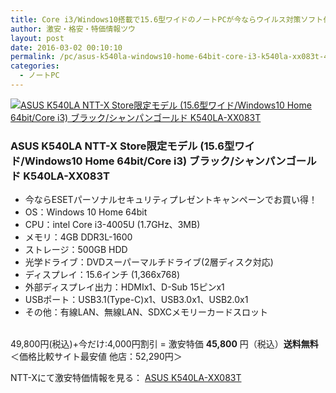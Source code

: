 ```yaml
---
title: Core i3/Windows10搭載で15.6型ワイドのノートPCが今ならウイルス対策ソフト付きで激安特価45,800円！送料無料！
author: 激安・格安・特価情報ツウ
layout: post
date: 2016-03-02 00:10:10
permalink: /pc/asus-k540la-windows10-home-64bit-core-i3-k540la-xx083t-45800-nttx.html
categories:
  - ノートPC
---
```


<div class="img-bg2 img_L">
  <a href="http://px.a8.net/svt/ejp?a8mat=ZYP6S+8IMA3E+S1Q+BWGDT&#038;a8ejpredirect=http://nttxstore.jp/_II_AZ15246751" target="_blank"><img border="0" alt="ASUS K540LA NTT-X Store限定モデル (15.6型ワイド/Windows10 Home 64bit/Core i3) ブラック/シャンパンゴールド K540LA-XX083T" src="http://image.nttxstore.jp/l2_images/A/AZ/AZ15246751.jpg" data-recalc-dims="1" /></a>
</div>

### ASUS K540LA NTT-X Store限定モデル (15.6型ワイド/Windows10 Home 64bit/Core i3) ブラック/シャンパンゴールド K540LA-XX083T
<!--more-->

* 今ならESETパーソナルセキュリティプレゼントキャンペーンでお買い得！
* OS：Windows 10 Home 64bit
* CPU：intel Core i3-4005U (1.7GHz、3MB)
* メモリ：4GB DDR3L-1600
* ストレージ：500GB HDD
* 光学ドライブ：DVDスーパーマルチドライブ(2層ディスク対応)
* ディスプレイ：15.6インチ (1,366x768)
* 外部ディスプレイ出力：HDMIx1、D-Sub 15ピンx1
* USBポート：USB3.1(Type-C)x1、USB3.0x1、USB2.0x1
* その他：有線LAN、無線LAN、SDXCメモリーカードスロット

<br clear="all" />49,800円(税込)+今だけ:4,000円割引 = 激安特価 <span class="tokka-price"><strong>45,800</strong></span> 円（税込）**送料無料**
＜価格比較サイト最安値 他店：52,290円＞

NTT-Xにて激安特価情報を見る： <span class="fs150p"><a href="http://px.a8.net/svt/ejp?a8mat=ZYP6S+8IMA3E+S1Q+BWGDT&#038;a8ejpredirect=http://nttxstore.jp/_II_AZ15246751" target="_blank">ASUS K540LA-XX083T</a></span>
